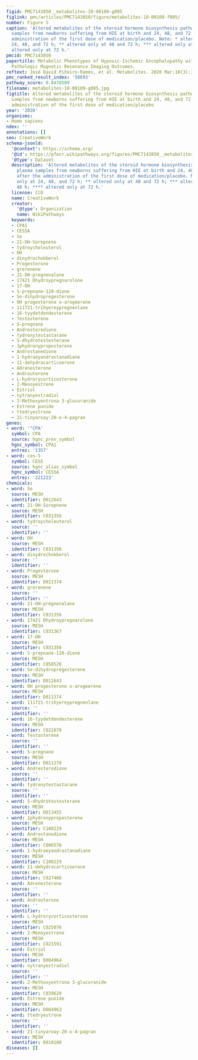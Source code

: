 ```yaml
---
figid: PMC7143850__metabolites-10-00109-g005
figlink: pmc/articles/PMC7143850/figure/metabolites-10-00109-f005/
number: Figure 5
caption: 'Altered metabolites of the steroid hormone biosynthesis pathway in plasma
  samples from newborns suffering from HIE at birth and 24, 48, and 72 h after the
  administration of the first dose of medication/placebo. Note: * altered only at
  24, 48, and 72 h; ** altered only at 48 and 72 h; *** altered only at 48 h; ****
  altered only at 72 h.'
pmcid: PMC7143850
papertitle: Metabolic Phenotypes of Hypoxic-Ischemic Encephalopathy with Normal vs.
  Pathologic Magnetic Resonance Imaging Outcomes.
reftext: José David Piñeiro-Ramos, et al. Metabolites. 2020 Mar;10(3):109.
pmc_ranked_result_index: '58693'
pathway_score: 0.8478509
filename: metabolites-10-00109-g005.jpg
figtitle: Altered metabolites of the steroid hormone biosynthesis pathway in plasma
  samples from newborns suffering from HIE at birth and 24, 48, and 72 h after the
  administration of the first dose of medication/placebo
year: '2020'
organisms:
- Homo sapiens
ndex: ''
annotations: []
seo: CreativeWork
schema-jsonld:
  '@context': https://schema.org/
  '@id': https://pfocr.wikipathways.org/figures/PMC7143850__metabolites-10-00109-g005.html
  '@type': Dataset
  description: 'Altered metabolites of the steroid hormone biosynthesis pathway in
    plasma samples from newborns suffering from HIE at birth and 24, 48, and 72 h
    after the administration of the first dose of medication/placebo. Note: * altered
    only at 24, 48, and 72 h; ** altered only at 48 and 72 h; *** altered only at
    48 h; **** altered only at 72 h.'
  license: CC0
  name: CreativeWork
  creator:
    '@type': Organization
    name: WikiPathways
  keywords:
  - CPA1
  - CES5A
  - Se
  - 21-OH-Sorepnene
  - tydroycholeuterol
  - OH
  - dinydrochokberol
  - Progesterone
  - grerenene
  - 21-OH-pregnenalane
  - 17421 Dhydroypregnarolone
  - 17-OH
  - S-prepnane-120-dione
  - Se-dihydropregesterene
  - OH progesterone o-arogeerene
  - 111721-trihyereypregnenlane
  - 16-tyydetdondesterene
  - Testosterene
  - S-pregnane
  - Andresteredione
  - tydronytestastarane
  - S-dhydrotestesterane
  - 1phydronypropesterene
  - Androstanedione
  - 1-hydraeyandrastanadiane
  - 11-dehydracarticoerone
  - Adrenesterone
  - Androuterone
  - L-hydrorycorticosterone
  - 2-Menoyestrene
  - Estriol
  - nytranyestradiol
  - 2-Methoxyentrona 3-glucuranide
  - Estrene punide
  - ttedryestrone
  - 21-tinyaroay-20-o-4-pagran
genes:
- word: '"CPA'
  symbol: CPA
  source: hgnc_prev_symbol
  hgnc_symbol: CPA1
  entrez: '1357'
- word: ces-5
  symbol: CES5
  source: hgnc_alias_symbol
  hgnc_symbol: CES5A
  entrez: '221223'
chemicals:
- word: Se
  source: MESH
  identifier: D012643
- word: 21-OH-Sorepnene
  source: MESH
  identifier: C031356
- word: tydroycholeuterol
  source: ''
  identifier: ''
- word: OH
  source: MESH
  identifier: C031356
- word: dinydrochokberol
  source: ''
  identifier: ''
- word: Progesterone
  source: MESH
  identifier: D011374
- word: grerenene
  source: ''
  identifier: ''
- word: 21-OH-pregnenalane
  source: MESH
  identifier: C031356
- word: 17421 Dhydroypregnarolone
  source: MESH
  identifier: C031367
- word: 17-OH
  source: MESH
  identifier: C031356
- word: S-prepnane-120-dione
  source: MESH
  identifier: C058526
- word: Se-dihydropregesterene
  source: MESH
  identifier: D012643
- word: OH progesterone o-arogeerene
  source: MESH
  identifier: D011374
- word: 111721-trihyereypregnenlane
  source: ''
  identifier: ''
- word: 16-tyydetdondesterene
  source: MESH
  identifier: C022870
- word: Testosterene
  source: ''
  identifier: ''
- word: S-pregnane
  source: MESH
  identifier: D011278
- word: Andresteredione
  source: ''
  identifier: ''
- word: tydronytestastarane
  source: ''
  identifier: ''
- word: S-dhydrotestesterane
  source: MESH
  identifier: D013455
- word: 1phydronypropesterene
  source: MESH
  identifier: C100229
- word: Androstanedione
  source: MESH
  identifier: C006576
- word: 1-hydraeyandrastanadiane
  source: MESH
  identifier: C100229
- word: 11-dehydracarticoerone
  source: MESH
  identifier: C027406
- word: Adrenesterone
  source: ''
  identifier: ''
- word: Androuterone
  source: ''
  identifier: ''
- word: L-hydrorycorticosterone
  source: MESH
  identifier: C025076
- word: 2-Menoyestrene
  source: MESH
  identifier: C021591
- word: Estriol
  source: MESH
  identifier: D004964
- word: nytranyestradiol
  source: ''
  identifier: ''
- word: 2-Methoxyentrona 3-glucuranide
  source: MESH
  identifier: C039620
- word: Estrene punide
  source: MESH
  identifier: D004963
- word: ttedryestrone
  source: ''
  identifier: ''
- word: 21-tinyaroay-20-o-4-pagran
  source: MESH
  identifier: D010100
diseases: []
---
```


